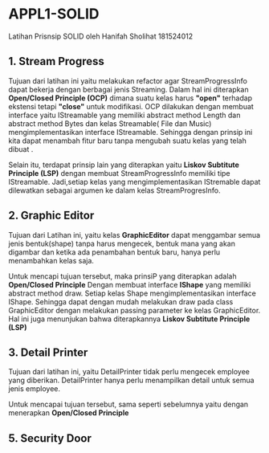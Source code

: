 # APPL1-SOLID
Latihan Prisnsip SOLID oleh Hanifah Sholihat 181524012

## 1. Stream Progress
Tujuan dari latihan ini yaitu melakukan refactor agar StreamProgressInfo dapat bekerja dengan berbagai jenis Streaming. Dalam hal ini diterapkan **Open/Closed Principle (OCP)** dimana suatu kelas harus **"open"** terhadap ekstensi tetapi **"close"** untuk modifikasi. OCP dilakukan dengan membuat interface yaitu IStreamable yang memiliki abstract method Length dan abstract method  Bytes dan kelas Streamable( File dan Music) mengimplementasikan interface IStreamable. Sehingga dengan prinsip ini kita dapat menambah fitur baru tanpa mengubah suatu kelas yang telah dibuat .

Selain itu, terdapat prinsip lain yang diterapkan yaitu **Liskov Subtitute Principle (LSP)**  dengan membuat StreamProgressInfo memiliki tipe IStreamable. Jadi,setiap kelas yang mengimplementasikan IStremable dapat dilewatkan sebagai argumen ke dalam kelas StreamProgresInfo. 
## 2. Graphic Editor
Tujuan dari Latihan ini, yaitu kelas **GraphicEditor** dapat menggambar semua jenis bentuk(shape) tanpa harus mengecek, bentuk mana yang akan digambar dan ketika ada penambahan bentuk baru, hanya perlu menambahkan kelas saja.

Untuk mencapi tujuan tersebut, maka prinsiP yang diterapkan adalah **Open/Closed Principle** Dengan membuat interface **IShape** yang memiliki abstract method draw. Setiap kelas Shape mengimplementasikan interface IShape. Sehingga dapat dengan mudah melakukan draw pada class GraphicEditor dengan melakukan passing parameter ke kelas GraphicEditor. Hal ini juga menunjukan bahwa diterapkannya **Liskov Subtitute Principle (LSP)**  
## 3. Detail Printer
Tujuan dari latihan ini, yaitu DetailPrinter tidak perlu mengecek employee yang diberikan. DetailPrinter hanya perlu menampilkan detail untuk semua jenis employee.

Untuk mencapai tujuan tersebut, sama seperti sebelumnya yaitu dengan menerapkan **Open/Closed Principle**

## 5. Security Door 


